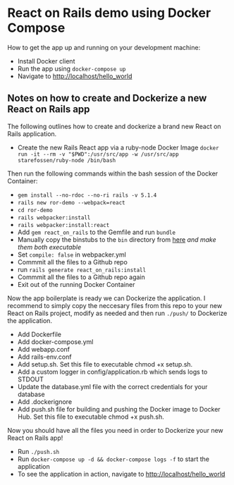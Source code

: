 # React on Rails demo using Docker Compose

How to get the app up and running on your development machine:

* Install Docker client
* Run the app using `docker-compose up`
* Navigate to [http://localhost/hello_world](http://localhost/hello_world)

## Notes on how to create and Dockerize a new React on Rails app

The following outlines how to create and dockerize a brand new React on Rails application.

* Create the new Rails React app via a ruby-node Docker Image `docker run -it --rm -v "$PWD":/usr/src/app -w /usr/src/app starefossen/ruby-node /bin/bash` 

Then run the following commands within the bash session of the Docker Container:

* `gem install --no-rdoc --no-ri rails -v 5.1.4`
* `rails new ror-demo --webpack=react`
* `cd ror-demo`
* `rails webpacker:install`
* `rails webpacker:install:react`
* Add `gem react_on_rails` to the Gemfile and run `bundle`
*  Manually copy the binstubs to the `bin` directory from [here](https://github.com/rails/webpacker/tree/v3.1.0/exe) *and make them both executable*
* Set `compile: false` in webpacker.yml
* Commmit all the files to a Github repo
* run `rails generate react_on_rails:install`
* Commmit all the files to a Github repo again
* Exit out of the running Docker Container

Now the app boilerplate is ready we can Dockerize the application. I recommend to simply copy the neccesary files from this repo to your new React on Rails project, modify as needed and then run `./push/` to Dockerize the application.

* Add Dockerfile
* Add docker-compose.yml
* Add webapp.conf
* Add rails-env.conf
* Add setup.sh. Set this file to executable chmod +x setup.sh.
* Add a custom logger in config/application.rb which sends logs to STDOUT
* Update the database.yml file with the correct credentials for your database
* Add .dockerignore
* Add push.sh file for building and pushing the Docker image to Docker Hub. Set this file to executable chmod +x push.sh.

Now you should have all the files you need in order to Dockerize your new React on Rails app!

* Run `./push.sh`
* Run `docker-compose up -d && docker-compose logs -f` to start the application
* To see the application in action, navigate to [http://localhost/hello_world](http://localhost/hello_world)